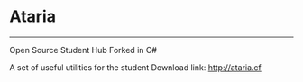 # Ataria
---------------------------
Open Source Student Hub
Forked in C#

A set of useful utilities for the student
Download link: http://ataria.cf
